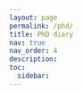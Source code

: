 ```yaml
---
layout: page
permalink: /phd/
title: PhD diary
nav: true
nav_order: 4
description:
toc:
  sidebar:
---
```


<head>
  <meta charset="utf-8">
  <meta name="viewport"
    content="width=device-width, initial-scale=1, minimum-scale=1.0, shrink-to-fit=no, viewport-fit=cover">

  <!-- Replace with your own title and description. -->
  <title>Awesome Docsify Site</title>
  <meta name="description" content="An awesome docsify site for publishing some content on the web.">

  <!-- Default Theme (see https://docsify.js.org/#/themes) -->
  <link rel="stylesheet" href="//cdn.jsdelivr.net/npm/docsify@4/lib/themes/vue.css">

</head>

<body>
  <div id="app"></div>

  <script>
    // Docsify Configuration (see https://docsify.js.org/#/configuration)
    window.$docsify = {
      name: 'Simple Docsify Template',

      // Sidebar Configuration
      auto2top: true,
      loadSidebar: true,
      maxLevel: 0,
      // Set subMaxLevel to 0 to remove automatic display of page table of contents (TOC) in Sidebar
      subMaxLevel: 3,

      // Search Plugin Configuration
      search: {
        placeholder: 'Type to search',
        noData: 'No matches found.',
        // Headline depth, 1 - 6
        depth: 2,
      }
    };
  </script>

  <!-- Required -->
  <script src="https://cdn.jsdelivr.net/npm/docsify@4/lib/docsify.min.js"></script>

  <!-- Recommended -->
  <script src="https://cdn.jsdelivr.net/npm/docsify@4/lib/plugins/zoom-image.min.js"></script>
  <script src="https://cdn.jsdelivr.net/npm/docsify@4/lib/plugins/search.js"></script>

</body>
</html>
